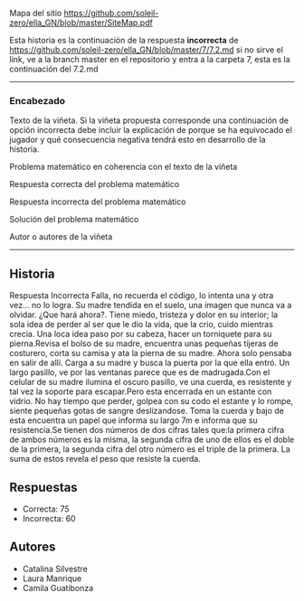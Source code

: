 Mapa del sitio https://github.com/soleil-zero/ella_GN/blob/master/SiteMap.pdf

Esta historia es la continuación de la respuesta **incorrecta** de https://github.com/soleil-zero/ella_GN/blob/master/7/7.2.md si no sirve el link, 
ve a la branch master en el repositorio y entra a la carpeta 7, esta es la continuación del 7.2.md

**********************************************************************
### Encabezado

Texto de la viñeta. Si la viñeta propuesta corresponde una continuación de opción incorrecta debe incluir la explicación de porque se ha equivocado el jugador y qué consecuencia negativa tendrá esto en desarrollo de la historia.

Problema matemático en coherencia con el texto de la viñeta

Respuesta correcta del problema matemático

Respuesta incorrecta del problema matemático

Solución del problema matemático

Autor o autores de la viñeta
**********************************************************************
## Historia

Respuesta Incorrecta
Falla, no recuerda el código, lo intenta una y otra vez... no lo logra. Su madre tendida en el suelo, una imagen que nunca va a olvidar. ¿Que hará ahora?. Tiene miedo, tristeza y dolor en su interior; la sola idea de perder al ser que le dio la vida, que la crio, cuido mientras crecia. Una loca idea paso por su cabeza, hacer un torniquete para su pierna.Revisa el bolso de su madre, encuentra unas pequeñas tijeras de costurero, corta su camisa y ata la pierna de su madre. Ahora solo pensaba en salir de allí. Carga a su madre y busca la puerta por la que ella entró. Un largo pasillo, ve por las ventanas parece que es de madrugada.Con el celular de su madre ilumina el oscuro pasillo, ve una cuerda, es resistente y tal vez la soporte para escapar.Pero esta encerrada en un estante con vidrio. No hay tiempo que perder, golpea con su codo el estante y lo rompe, siente pequeñas gotas de sangre deslizandose. Toma la cuerda y bajo de esta encuentra un papel que informa su largo 7m e informa que su resistencia.Se tienen dos números de dos cifras tales que:la primera cifra de ambos números es la misma, la segunda cifra de uno de ellos es el doble de la primera, la segunda cifra del otro número es el triple de la primera. La suma de estos revela el peso  que resiste la cuerda.

## Respuestas

* Correcta: 75
* Incorrecta: 60

## Autores
* Catalina Silvestre
* Laura Manrique
* Camila Guatibonza
